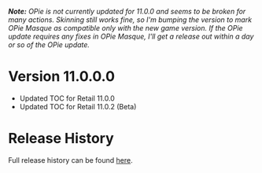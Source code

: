 ***Note:** OPie is not currently updated for 11.0.0 and seems to be broken for
many actions. Skinning still works fine, so I'm bumping the version to mark
OPie Masque as compatible only with the new game version. If the OPie update
requires any fixes in OPie Masque, I'll get a release out within a day or so
of the OPie update.*

# Version 11.0.0.0

* Updated TOC for Retail 11.0.0
* Updated TOC for Retail 11.0.2 (Beta)

# Release History

Full release history can be found [here](https://github.com/kstange/OPieMasque/wiki/Release-Notes).
